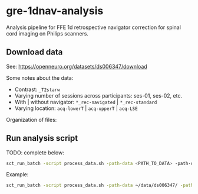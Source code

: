 # gre-1dnav-analysis
Analysis pipeline for FFE 1d retrospective navigator correction for spinal cord imaging on Philips scanners. 

## Download data

See: https://openneuro.org/datasets/ds006347/download

Some notes about the data:
- Contrast: `_T2starw`
- Varying number of sessions across participants: ses-01, ses-02, etc.
- With | without navigator: `*_rec-navigated` | `*_rec-standard`
- Varying location: `acq-lowerT` | `acq-upperT` | `acq-LSE`

Organization of files:


## Run analysis script

TODO: complete below:
```bash
sct_run_batch -script process_data.sh -path-data <PATH_TO_DATA> -path-output <PATH_TO_OUTPUT>
```

Example:
```bash
sct_run_batch -script process_data.sh -path-data ~/data/ds006347/ -path-output ~/temp/ds006347_20250612_144520
```
